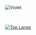 <!--- 👋 Hi, I’m @Ftthreign
- 👀 I’m interested in Software and Hardware
- 🌱 I’m currently learning ////
- 💞️ I’m looking to collaborate on ...
- 📫 How to reach me ...-->

![Violet](https://melinanimeland.files.wordpress.com/2018/07/ve_ep6-000.png?w=720)
<br>
<br>
<br>

<!---
Ftthreign/Ftthreign is a ✨ special ✨ repository because its `README.md` (this file) appears on your GitHub profile.
You can click the Preview link to take a look at your changes.
--->
<!--
<h1 align="center">Hi 👋, I'm Fadhil Abdul Fattah</h1>
<h3 align="center">A passionate frontend developer from Indonesia</h3>
--->

[![Top Langs](https://github-readme-stats.vercel.app/api/top-langs/?username=ftthreign&theme=tokyonight&langs_count=8)](https://github.com/Ftthreign)
